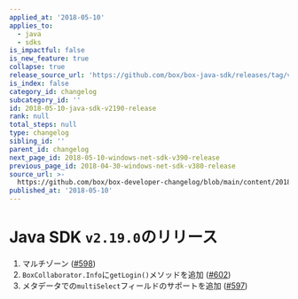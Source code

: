 ```yaml
---
applied_at: '2018-05-10'
applies_to:
  - java
  - sdks
is_impactful: false
is_new_feature: true
collapse: true
release_source_url: 'https://github.com/box/box-java-sdk/releases/tag/v2.19.0'
is_index: false
category_id: changelog
subcategory_id: ''
id: 2018-05-10-java-sdk-v2190-release
rank: null
total_steps: null
type: changelog
sibling_id: ''
parent_id: changelog
next_page_id: 2018-05-10-windows-net-sdk-v390-release
previous_page_id: 2018-04-30-windows-net-sdk-v380-release
source_url: >-
  https://github.com/box/box-developer-changelog/blob/main/content/2018/05-10-java-sdk-v2190-release.md
published_at: '2018-05-10'
---
```

# Java SDK `v2.19.0`のリリース

1. マルチゾーン ([#598](https://github.com/box/box-java-sdk/pull/598))
2. `BoxCollaborator.Info`に`getLogin()`メソッドを追加 ([#602](https://github.com/box/box-java-sdk/pull/602))
3. メタデータでの`multiSelect`フィールドのサポートを追加 ([#597](https://github.com/box/box-java-sdk/pull/597))
